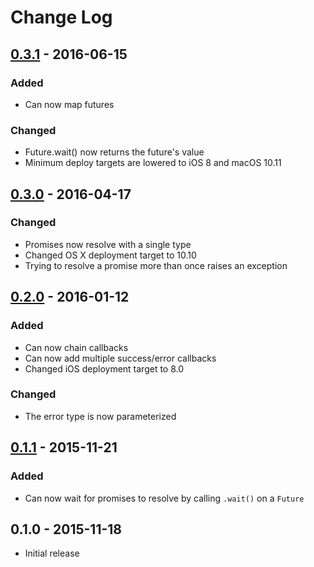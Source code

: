 # Change Log

## [0.3.1] - 2016-06-15
### Added
- Can now map futures

### Changed
- Future.wait() now returns the future's value
- Minimum deploy targets are lowered to iOS 8 and macOS 10.11

## [0.3.0] - 2016-04-17
### Changed
- Promises now resolve with a single type
- Changed OS X deployment target to 10.10
- Trying to resolve a promise more than once raises an exception

## [0.2.0] - 2016-01-12
### Added
- Can now chain callbacks
- Can now add multiple success/error callbacks
- Changed iOS deployment target to 8.0

### Changed
- The error type is now parameterized

## [0.1.1] - 2015-11-21
### Added
- Can now wait for promises to resolve by calling `.wait()` on a `Future`

## 0.1.0 - 2015-11-18
- Initial release

[0.1.1]: https://github.com/cbguder/CBGPromise/compare/v0.1.0...v0.1.1
[0.2.0]: https://github.com/cbguder/CBGPromise/compare/v0.1.1...v0.2.0
[0.3.0]: https://github.com/cbguder/CBGPromise/compare/v0.2.0...v0.3.0
[0.3.1]: https://github.com/cbguder/CBGPromise/compare/v0.3.0...v0.3.1
